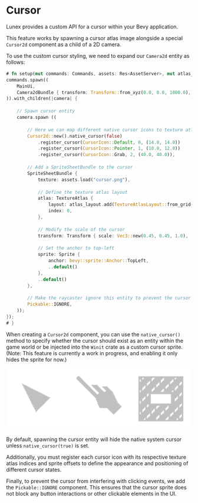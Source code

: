 # Cursor

Lunex provides a custom API for a cursor within your Bevy application.

This feature works by spawning a cursor atlas image alongside a special `Cursor2d` component as a child of a 2D camera.

To use the custom cursor styling, we need to expand our `Camera2d` entity as follows:

```rust
# fn setup(mut commands: Commands, assets: Res<AssetServer>, mut atlas_layout: ResMut<Assets<TextureAtlasLayout>>){
commands.spawn((
    MainUi,
    Camera2dBundle { transform: Transform::from_xyz(0.0, 0.0, 1000.0), ..default() }
)).with_children(|camera| {

    // Spawn cursor entity
    camera.spawn ((

        // Here we can map different native cursor icons to texture atlas indexes and sprite offsets
        Cursor2d::new().native_cursor(false)
            .register_cursor(CursorIcon::Default, 0, (14.0, 14.0))
            .register_cursor(CursorIcon::Pointer, 1, (10.0, 12.0))
            .register_cursor(CursorIcon::Grab, 2, (40.0, 40.0)),

        // Add a SpriteSheetBundle to the cursor
        SpriteSheetBundle {
            texture: assets.load("cursor.png"),

            // Define the texture atlas layout
            atlas: TextureAtlas {
                layout: atlas_layout.add(TextureAtlasLayout::from_grid(Vec2::splat(80.0), 3, 1, None, None)),
                index: 0,
            },

            // Modify the scale of the cursor
            transform: Transform { scale: Vec3::new(0.45, 0.45, 1.0), ..default() },

            // Set the anchor to top-left
            sprite: Sprite {
                anchor: bevy::sprite::Anchor::TopLeft,
                ..default()
            },
            ..default()
        },

        // Make the raycaster ignore this entity to prevent the cursor from blocking clicks
        Pickable::IGNORE,
    ));
});
# }
```

When creating a `Cursor2d` component, you can use the `native_cursor()` method to specify whether the cursor should exist as an entity within the game world or be injected into the `Winit` crate as a custom cursor sprite. (Note: This feature is currently a work in progress, and enabling it only hides the sprite for now.)

![Cursor](../images/cursor.png)

By default, spawning the cursor entity will hide the native system cursor unless `native_cursor(true)` is set.

Additionally, you must register each cursor icon with its respective texture atlas indices and sprite offsets to define the appearance and positioning of different cursor states.

Finally, to prevent the cursor from interfering with clicking events, we add the `Pickable::IGNORE` component. This ensures that the cursor sprite does not block any button interactions or other clickable elements in the UI.
